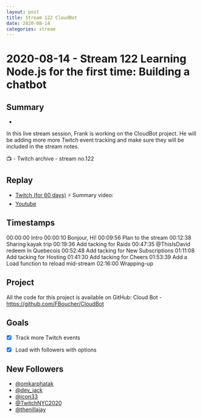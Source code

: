 ```yaml
---
layout: post
title: Stream 122 CloudBot
date: 2020-08-14
categories: stream
---
```



# 2020-08-14 - Stream 122 Learning Node.js for the first time: Building a chatbot

## Summary
-

In this live stream session, Frank is working on the CloudBot project. He will be adding more more Twitch event tracking and make sure they will be included in the stream notes. 

📺 - Twitch archive - stream no.122

## Replay


- [Twitch (for 60 days)](https://www.twitch.tv/videos/)
⚡ Summary video:
- [Youtube](https://youtu.be/Fr_jlDPdt-8)


## Timestamps


00:00:00 Intro
00:00:10 Bonjour, Hi!
00:09:56 Plan to the stream
00:12:38 Sharing kayak trip
00:19:36 Add tacking for Raids
00:47:35 @ThisIsDavid redeem In Quebecois
00:52:48 Add tacking for New Subscriptions
01:11:08 Add tacking for Hosting
01:41:30 Add tacking for Cheers
01:53:39 Add a Load function to reload mid-stream
02:16:00 Wrapping-up

Project
-------

All the code for this project is available on GitHub: Cloud Bot - https://github.com/FBoucher/CloudBot

Goals
-----

- [X] Track more Twitch events
- [X] Load with followers with options


New Followers
-------------

- [@omkarphatak](https://www.twitch.tv/omkarphatak)
- [@dev_jack](https://www.twitch.tv/dev_jack)
- [@icon33](https://www.twitch.tv/icon33)
- [@TwitchNYC2020](https://www.twitch.tv/TwitchNYC2020)
- [@thenillajay](https://www.twitch.tv/thenillajay)


